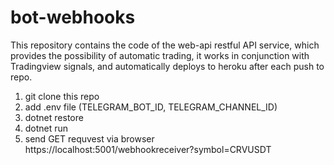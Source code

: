 # bot-webhooks
This repository contains the code of the web-api restful API service, which provides the possibility of automatic trading, it works in conjunction with Tradingview signals, and automatically deploys to heroku after each push to repo.

1) git clone this repo
2) add .env file (TELEGRAM_BOT_ID, TELEGRAM_CHANNEL_ID)
3) dotnet restore
4) dotnet run
5) send GET requvest via browser https://localhost:5001/webhookreceiver?symbol=CRVUSDT
